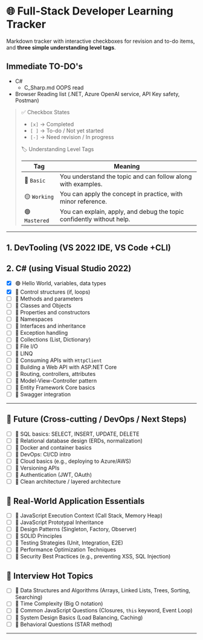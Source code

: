 # 🌐 Full-Stack Developer Learning Tracker

Markdown tracker with interactive checkboxes for revision and to-do items, and **three simple understanding level tags**.

## Immediate TO-DO's

- C#
  - C_Sharp.md OOPS read
- Browser Reading list (.NET, Azure OpenAI service, API Key safety, Postman)
<!-- - backend as suggested in  -->

> ✅ Checkbox States
>
>- `[x]` → Completed
>- `[ ]` → To-do / Not yet started
>- `[-]` → Need revision / In progress
>
> 🏷️ Understanding Level Tags
>
>| Tag           | Meaning                                                               |
>| ------------- | --------------------------------------------------------------------- |
>| 🔴 `Basic`    | You understand the topic and can follow along with examples.          |
>| 🟡 `Working`  | You can apply the concept in practice, with minor reference.          |
>| 🟢 `Mastered` | You can explain, apply, and debug the topic confidently without help. |

---

## 1. DevTooling (VS 2022 IDE, VS Code +CLI)

## 2. C# (using Visual Studio 2022)

- [x] 🟢 Hello World, variables, data types
- [x] 🔴 Control structures (if, loops)
- [ ] 🔴 Methods and parameters
- [ ] 🔴 Classes and Objects
- [ ] 🔴 Properties and constructors
- [ ] 🔴 Namespaces
- [ ] 🔴 Interfaces and inheritance
- [ ] 🔴 Exception handling
- [ ] 🔴 Collections (List, Dictionary)
- [ ] 🔴 File I/O
- [ ] 🔴 LINQ
- [ ] 🔴 Consuming APIs with `HttpClient`
- [ ] 🔴 Building a Web API with ASP.NET Core
- [ ] 🔴 Routing, controllers, attributes
- [ ] 🔴 Model-View-Controller pattern
- [ ] 🔴 Entity Framework Core basics
- [ ] 🔴 Swagger integration

---

## 🚧 Future (Cross-cutting / DevOps / Next Steps)

- [ ] 🔴 SQL basics: SELECT, INSERT, UPDATE, DELETE
- [ ] 🔴 Relational database design (ERDs, normalization)
- [ ] 🔴 Docker and container basics
- [ ] 🔴 DevOps: CI/CD intro
- [ ] 🔴 Cloud basics (e.g., deploying to Azure/AWS)
- [ ] 🔴 Versioning APIs
- [ ] 🔴 Authentication (JWT, OAuth)
- [ ] 🔴 Clean architecture / layered architecture

## 🚀 Real-World Application Essentials

- [ ] 🔴 JavaScript Execution Context (Call Stack, Memory Heap)
- [ ] 🔴 JavaScript Prototypal Inheritance
- [ ] 🔴 Design Patterns (Singleton, Factory, Observer)
- [ ] 🔴 SOLID Principles
- [ ] 🔴 Testing Strategies (Unit, Integration, E2E)
- [ ] 🔴 Performance Optimization Techniques
- [ ] 🔴 Security Best Practices (e.g., preventing XSS, SQL Injection)

## 🎯 Interview Hot Topics

- [ ] 🔴 Data Structures and Algorithms (Arrays, Linked Lists, Trees, Sorting, Searching)
- [ ] 🔴 Time Complexity (Big O notation)
- [ ] 🔴 Common JavaScript Questions (Closures, `this` keyword, Event Loop)
- [ ] 🔴 System Design Basics (Load Balancing, Caching)
- [ ] 🔴 Behavioral Questions (STAR method)

---
